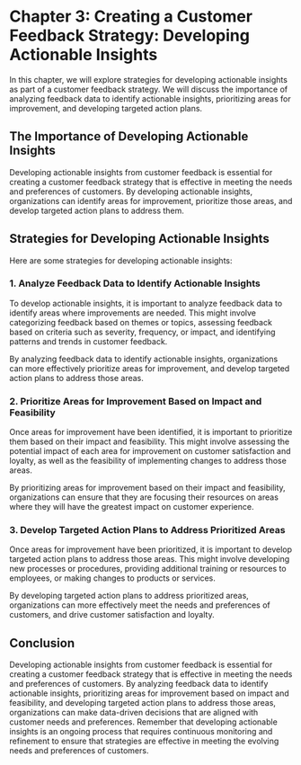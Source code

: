 Chapter 3: Creating a Customer Feedback Strategy: Developing Actionable Insights
================================================================================

In this chapter, we will explore strategies for developing actionable insights as part of a customer feedback strategy. We will discuss the importance of analyzing feedback data to identify actionable insights, prioritizing areas for improvement, and developing targeted action plans.

The Importance of Developing Actionable Insights
------------------------------------------------

Developing actionable insights from customer feedback is essential for creating a customer feedback strategy that is effective in meeting the needs and preferences of customers. By developing actionable insights, organizations can identify areas for improvement, prioritize those areas, and develop targeted action plans to address them.

Strategies for Developing Actionable Insights
---------------------------------------------

Here are some strategies for developing actionable insights:

### 1. Analyze Feedback Data to Identify Actionable Insights

To develop actionable insights, it is important to analyze feedback data to identify areas where improvements are needed. This might involve categorizing feedback based on themes or topics, assessing feedback based on criteria such as severity, frequency, or impact, and identifying patterns and trends in customer feedback.

By analyzing feedback data to identify actionable insights, organizations can more effectively prioritize areas for improvement, and develop targeted action plans to address those areas.

### 2. Prioritize Areas for Improvement Based on Impact and Feasibility

Once areas for improvement have been identified, it is important to prioritize them based on their impact and feasibility. This might involve assessing the potential impact of each area for improvement on customer satisfaction and loyalty, as well as the feasibility of implementing changes to address those areas.

By prioritizing areas for improvement based on their impact and feasibility, organizations can ensure that they are focusing their resources on areas where they will have the greatest impact on customer experience.

### 3. Develop Targeted Action Plans to Address Prioritized Areas

Once areas for improvement have been prioritized, it is important to develop targeted action plans to address those areas. This might involve developing new processes or procedures, providing additional training or resources to employees, or making changes to products or services.

By developing targeted action plans to address prioritized areas, organizations can more effectively meet the needs and preferences of customers, and drive customer satisfaction and loyalty.

Conclusion
----------

Developing actionable insights from customer feedback is essential for creating a customer feedback strategy that is effective in meeting the needs and preferences of customers. By analyzing feedback data to identify actionable insights, prioritizing areas for improvement based on impact and feasibility, and developing targeted action plans to address those areas, organizations can make data-driven decisions that are aligned with customer needs and preferences. Remember that developing actionable insights is an ongoing process that requires continuous monitoring and refinement to ensure that strategies are effective in meeting the evolving needs and preferences of customers.


